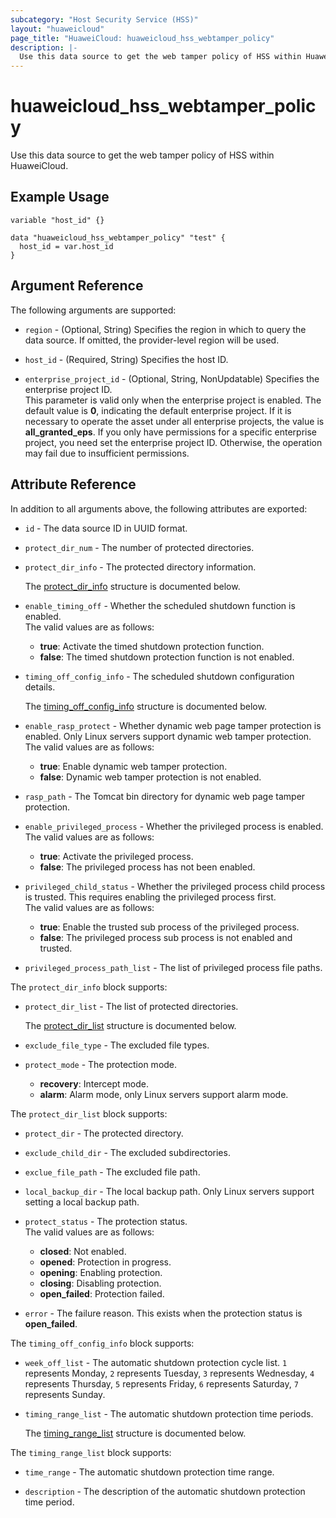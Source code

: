 ```yaml
---
subcategory: "Host Security Service (HSS)"
layout: "huaweicloud"
page_title: "HuaweiCloud: huaweicloud_hss_webtamper_policy"
description: |-
  Use this data source to get the web tamper policy of HSS within HuaweiCloud.
---
```


# huaweicloud_hss_webtamper_policy

Use this data source to get the web tamper policy of HSS within HuaweiCloud.

## Example Usage

```hcl
variable "host_id" {}

data "huaweicloud_hss_webtamper_policy" "test" {
  host_id = var.host_id
}
```

## Argument Reference

The following arguments are supported:

* `region` - (Optional, String) Specifies the region in which to query the data source.
  If omitted, the provider-level region will be used.

* `host_id` - (Required, String) Specifies the host ID.

* `enterprise_project_id` - (Optional, String, NonUpdatable) Specifies the enterprise project ID.  
  This parameter is valid only when the enterprise project is enabled.
  The default value is **0**, indicating the default enterprise project.
  If it is necessary to operate the asset under all enterprise projects, the value is **all_granted_eps**.
  If you only have permissions for a specific enterprise project, you need set the enterprise project ID. Otherwise,
  the operation may fail due to insufficient permissions.

## Attribute Reference

In addition to all arguments above, the following attributes are exported:

* `id` - The data source ID in UUID format.

* `protect_dir_num` - The number of protected directories.

* `protect_dir_info` - The protected directory information.

  The [protect_dir_info](#protect_dir_info_struct) structure is documented below.

* `enable_timing_off` - Whether the scheduled shutdown function is enabled.  
  The valid values are as follows:
  + **true**: Activate the timed shutdown protection function.
  + **false**: The timed shutdown protection function is not enabled.

* `timing_off_config_info` - The scheduled shutdown configuration details.

  The [timing_off_config_info](#timing_off_config_info_struct) structure is documented below.

* `enable_rasp_protect` - Whether dynamic web page tamper protection is enabled. Only Linux servers support
  dynamic web tamper protection.  
  The valid values are as follows:
  + **true**: Enable dynamic web tamper protection.
  + **false**: Dynamic web tamper protection is not enabled.

* `rasp_path` - The Tomcat bin directory for dynamic web page tamper protection.

* `enable_privileged_process` - Whether the privileged process is enabled.  
  The valid values are as follows:
  + **true**: Activate the privileged process.
  + **false**: The privileged process has not been enabled.

* `privileged_child_status` - Whether the privileged process child process is trusted. This requires enabling the
  privileged process first.  
  The valid values are as follows:
  + **true**: Enable the trusted sub process of the privileged process.
  + **false**: The privileged process sub process is not enabled and trusted.

* `privileged_process_path_list` - The list of privileged process file paths.

<a name="protect_dir_info_struct"></a>
The `protect_dir_info` block supports:

* `protect_dir_list` - The list of protected directories.

  The [protect_dir_list](#protect_dir_list_struct) structure is documented below.

* `exclude_file_type` - The excluded file types.

* `protect_mode` - The protection mode.  
  + **recovery**: Intercept mode.
  + **alarm**: Alarm mode, only Linux servers support alarm mode.

<a name="protect_dir_list_struct"></a>
The `protect_dir_list` block supports:

* `protect_dir` - The protected directory.

* `exclude_child_dir` - The excluded subdirectories.

* `exclue_file_path` - The excluded file path.

* `local_backup_dir` - The local backup path. Only Linux servers support setting a local backup path.

* `protect_status` - The protection status.  
  The valid values are as follows:
  + **closed**: Not enabled.
  + **opened**: Protection in progress.
  + **opening**: Enabling protection.
  + **closing**: Disabling protection.
  + **open_failed**: Protection failed.

* `error` - The failure reason. This exists when the protection status is **open_failed**.

<a name="timing_off_config_info_struct"></a>
The `timing_off_config_info` block supports:

* `week_off_list` - The automatic shutdown protection cycle list. `1` represents Monday, `2` represents Tuesday,
  `3` represents Wednesday, `4` represents Thursday, `5` represents Friday, `6` represents Saturday,
  `7` represents Sunday.

* `timing_range_list` - The automatic shutdown protection time periods.

  The [timing_range_list](#timing_range_list_struct) structure is documented below.

<a name="timing_range_list_struct"></a>
The `timing_range_list` block supports:

* `time_range` - The automatic shutdown protection time range.

* `description` - The description of the automatic shutdown protection time period.
